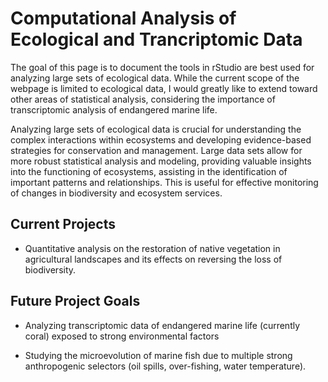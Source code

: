 
# Computational Analysis of Ecological and Trancriptomic Data

<!-- badges: start -->
<!-- badges: end -->

The goal of this page is to document the tools in rStudio are best used for analyzing large sets of ecological data. While the current scope of the webpage is limited to ecological data, I would greatly like to extend toward other areas of statistical analysis, considering the importance of transcriptomic analysis of endangered marine life.

Analyzing large sets of ecological data is crucial for understanding the complex interactions within ecosystems and developing evidence-based strategies for conservation and management. Large data sets allow for more robust statistical analysis and modeling, providing valuable insights into the functioning of ecosystems, assisting in the identification of important patterns and relationships. This is useful for effective monitoring of changes  in biodiversity and ecosystem services.

## Current Projects

 - Quantitative analysis on the restoration of native vegetation in agricultural landscapes and its effects on reversing the loss of biodiversity.
 

## Future Project Goals

 - Analyzing transcriptomic data of endangered marine life (currently coral) exposed to strong environmental factors
 
 - Studying the microevolution of marine fish due to multiple strong anthropogenic selectors (oil spills, over-fishing, water temperature).
 

